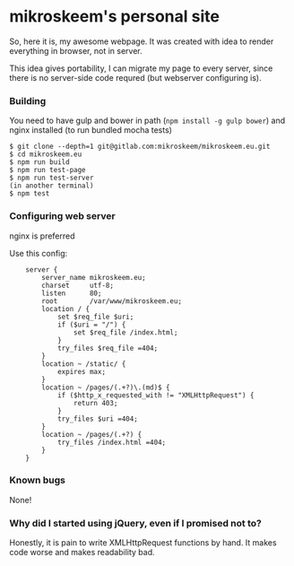 # mikroskeem's personal site

So, here it is, my awesome webpage. It was created with idea to render everything in browser, not in server.

This idea gives portability, I can migrate my page to every server, since there is no server-side code requred (but webserver configuring is).

### Building
You need to have gulp and bower in path (`npm install -g gulp bower`) and nginx installed (to run bundled mocha tests)

```
$ git clone --depth=1 git@gitlab.com:mikroskeem/mikroskeem.eu.git
$ cd mikroskeem.eu
$ npm run build
$ npm run test-page
$ npm run test-server
(in another terminal)
$ npm test
```

### Configuring web server
nginx is preferred

Use this config:
```
	server {
		server_name	mikroskeem.eu;
		charset		utf-8;
		listen		80;
		root		/var/www/mikroskeem.eu;
 		location / {
            set $req_file $uri;
            if ($uri = "/") {
                set $req_file /index.html;
            }
            try_files $req_file =404;
		}
        location ~ /static/ {
            expires max; 
        }
		location ~ /pages/(.+?)\.(md)$ {
			if ($http_x_requested_with != "XMLHttpRequest") {
				return 403;
			}
			try_files $uri =404;
		}
	    location ~ /pages/(.+?) {
            try_files /index.html =404;
        }
    }
```

### Known bugs
None!

### Why did I started using jQuery, even if I promised not to?

Honestly, it is pain to write XMLHttpRequest functions by hand. It makes code worse and makes readability bad.
